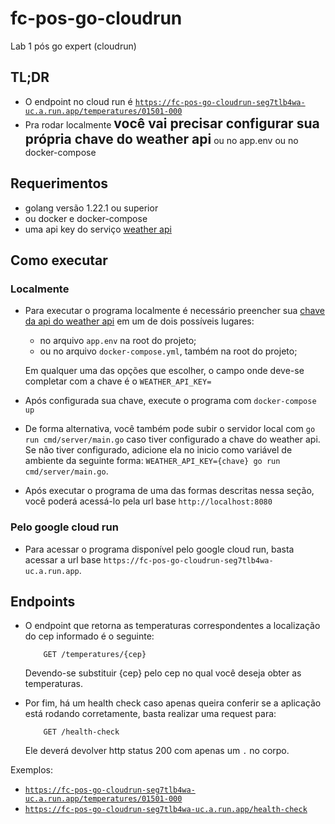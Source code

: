 # fc-pos-go-cloudrun
Lab 1 pós go expert (cloudrun)

## TL;DR
* O endpoint no cloud run é [`https://fc-pos-go-cloudrun-seg7tlb4wa-uc.a.run.app/temperatures/01501-000`](https://fc-pos-go-cloudrun-seg7tlb4wa-uc.a.run.app/temperatures/01501-000)
* Pra rodar localmente <b style='font-size:1.5em'>você vai precisar configurar sua própria chave do weather api</b> ou no app.env ou no docker-compose

## Requerimentos
  * golang versão 1.22.1 ou superior
  * ou docker e docker-compose
  * uma api key do serviço [weather api](https://www.weatherapi.com/)

## Como executar

### Localmente

 * Para executar o programa localmente é necessário preencher sua [chave da api do weather api](https://www.weatherapi.com/docs/) em um de dois possíveis lugares:
   - no arquivo `app.env` na root do projeto;
   - ou no arquivo `docker-compose.yml`, também na root do projeto;

    Em qualquer uma das opções que escolher, o campo onde deve-se completar com a chave é o `WEATHER_API_KEY=`

 * Após configurada sua chave, execute o programa com `docker-compose up`
 * De forma alternativa, você também pode subir o servidor local com `go run cmd/server/main.go` caso tiver configurado a chave do weather api. Se não tiver configurado, adicione ela no inicio como variável de ambiente da seguinte forma: `WEATHER_API_KEY={chave} go run cmd/server/main.go`.
 * Após executar o programa de uma das formas descritas nessa seção, você poderá acessá-lo pela url base `http://localhost:8080`

### Pelo google cloud run

  * Para acessar o programa disponível pelo google cloud run, basta acessar a url base `https://fc-pos-go-cloudrun-seg7tlb4wa-uc.a.run.app`.

## Endpoints

 * O endpoint que retorna as temperaturas correspondentes a localização do cep informado é o seguinte:
      ```http
          GET /temperatures/{cep}
      ```
    Devendo-se substituir {cep} pelo cep no qual você deseja obter as temperaturas.

 * Por fim, há um health check caso apenas queira conferir se a aplicação está rodando corretamente, basta realizar uma request para:
      ```http
          GET /health-check
      ```
    Ele deverá devolver http status 200 com apenas um `.` no corpo.


Exemplos:
 * [`https://fc-pos-go-cloudrun-seg7tlb4wa-uc.a.run.app/temperatures/01501-000`](https://fc-pos-go-cloudrun-seg7tlb4wa-uc.a.run.app/temperatures/01501-000)
 * [`https://fc-pos-go-cloudrun-seg7tlb4wa-uc.a.run.app/health-check`](https://fc-pos-go-cloudrun-seg7tlb4wa-uc.a.run.app/health-check)
